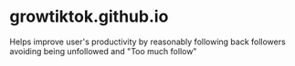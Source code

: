 # growtiktok.github.io
Helps improve user's productivity by reasonably following back followers avoiding being unfollowed and "Too much follow"
